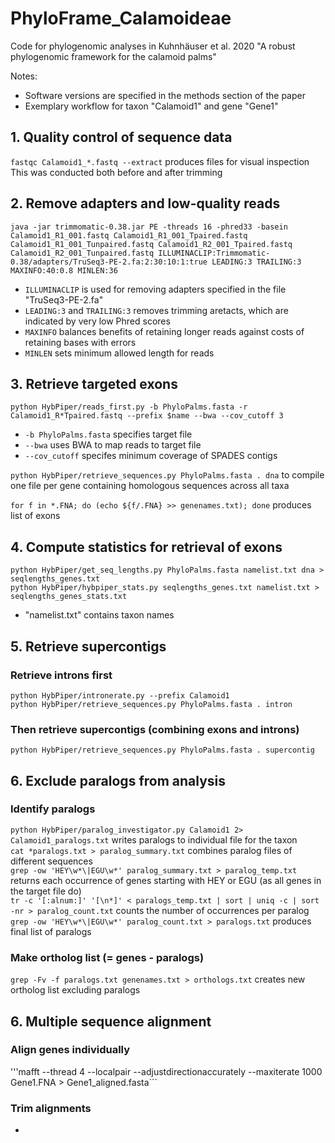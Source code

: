 # PhyloFrame_Calamoideae
Code for phylogenomic analyses in Kuhnhäuser et al. 2020 "A robust phylogenomic framework for the calamoid palms"

Notes:
- Software versions are specified in the methods section of the paper
- Exemplary workflow for taxon "Calamoid1" and gene "Gene1"

## 1. Quality control of sequence data
```fastqc Calamoid1_*.fastq --extract``` produces files for visual inspection\
This was conducted both before and after trimming

## 2. Remove adapters and low-quality reads
```java -jar trimmomatic-0.38.jar PE -threads 16 -phred33 -basein Calamoid1_R1_001.fastq Calamoid1_R1_001_Tpaired.fastq Calamoid1_R1_001_Tunpaired.fastq Calamoid1_R2_001_Tpaired.fastq Calamoid1_R2_001_Tunpaired.fastq ILLUMINACLIP:Trimmomatic-0.38/adapters/TruSeq3-PE-2.fa:2:30:10:1:true LEADING:3 TRAILING:3 MAXINFO:40:0.8 MINLEN:36```
- ```ILLUMINACLIP``` is used for removing adapters specified in the file "TruSeq3-PE-2.fa"
- ```LEADING:3``` and ```TRAILING:3``` removes trimming aretacts, which are indicated by very low Phred scores
- ```MAXINFO``` balances benefits of retaining longer reads against costs of retaining bases with errors
- ```MINLEN``` sets minimum allowed length for reads

## 3. Retrieve targeted exons
```python HybPiper/reads_first.py -b PhyloPalms.fasta -r Calamoid1_R*Tpaired.fastq --prefix $name --bwa --cov_cutoff 3```
- ```-b PhyloPalms.fasta``` specifies target file
- ```--bwa``` uses BWA to map reads to target file
- ```--cov_cutoff``` specifes minimum coverage of SPADES contigs

```python HybPiper/retrieve_sequences.py PhyloPalms.fasta . dna``` to compile one file per gene containing homologous sequences across all taxa

```for f in *.FNA; do (echo ${f/.FNA} >> genenames.txt); done``` produces list of exons

## 4. Compute statistics for retrieval of exons
```python HybPiper/get_seq_lengths.py PhyloPalms.fasta namelist.txt dna > seqlengths_genes.txt```\
```python HybPiper/hybpiper_stats.py seqlengths_genes.txt namelist.txt > seqlengths_genes_stats.txt```
- "namelist.txt" contains taxon names

## 5. Retrieve supercontigs
### Retrieve introns first
```python HybPiper/intronerate.py --prefix Calamoid1```\
```python HybPiper/retrieve_sequences.py PhyloPalms.fasta . intron```

### Then retrieve supercontigs (combining exons and introns)
```python HybPiper/retrieve_sequences.py PhyloPalms.fasta . supercontig```

## 6. Exclude paralogs from analysis
### Identify paralogs
```python HybPiper/paralog_investigator.py Calamoid1 2> Calamoid1_paralogs.txt``` writes paralogs to individual file for the taxon\
```cat *paralogs.txt > paralog_summary.txt``` combines paralog files of different sequences\
```grep -ow 'HEY\w*\|EGU\w*' paralog_summary.txt > paralog_temp.txt``` returns each occurrence of genes starting with HEY or EGU (as all genes in the target file do)\
```tr -c '[:alnum:]' '[\n*]' < paralogs_temp.txt | sort | uniq -c | sort -nr > paralog_count.txt``` counts the number of occurrences per paralog\
```grep -ow 'HEY\w*\|EGU\w*' paralog_count.txt > paralogs.txt``` produces final list of paralogs

### Make ortholog list (= genes - paralogs)
```grep -Fv -f paralogs.txt genenames.txt > orthologs.txt``` creates new ortholog list excluding paralogs

## 6. Multiple sequence alignment
### Align genes individually
'''mafft --thread 4 --localpair --adjustdirectionaccurately --maxiterate 1000 Gene1.FNA > Gene1_aligned.fasta```

### Trim alignments
-

